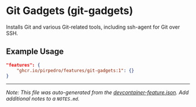 
# Git Gadgets (git-gadgets)

Installs Git and various Git-related tools, including ssh-agent for Git over SSH.

## Example Usage

```json
"features": {
    "ghcr.io/pirpedro/features/git-gadgets:1": {}
}
```





---

_Note: This file was auto-generated from the [devcontainer-feature.json](https://github.com/pirpedro/features/blob/main/src/git-gadgets/devcontainer-feature.json).  Add additional notes to a `NOTES.md`._
